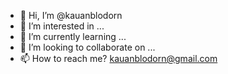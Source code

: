 - 👋 Hi, I’m @kauanblodorn
- 👀 I’m interested in ...
- 🌱 I’m currently learning ...
- 💞️ I’m looking to collaborate on ...
- 📫 How to reach me? kauanblodorn@gmail.com

<!---
kauanblodorn/kauanblodorn is a ✨ special ✨ repository because its `README.md` (this file) appears on your GitHub profile.
You can click the Preview link to take a look at your changes.
--->
